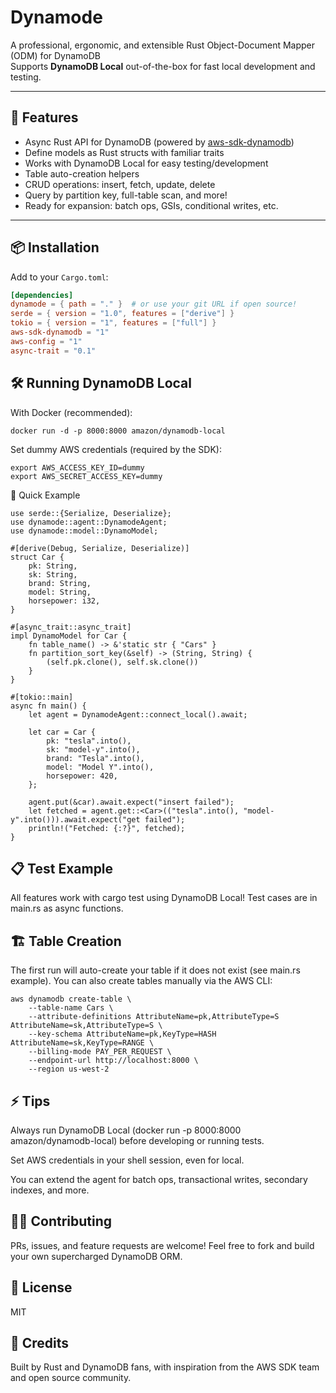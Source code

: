 # Dynamode

A professional, ergonomic, and extensible Rust Object-Document Mapper (ODM) for DynamoDB  
Supports **DynamoDB Local** out-of-the-box for fast local development and testing.

---

## 🚀 Features

- Async Rust API for DynamoDB (powered by [aws-sdk-dynamodb](https://crates.io/crates/aws-sdk-dynamodb))
- Define models as Rust structs with familiar traits
- Works with DynamoDB Local for easy testing/development
- Table auto-creation helpers
- CRUD operations: insert, fetch, update, delete
- Query by partition key, full-table scan, and more!
- Ready for expansion: batch ops, GSIs, conditional writes, etc.

---

## 📦 Installation

Add to your `Cargo.toml`:

```toml
[dependencies]
dynamode = { path = "." }  # or use your git URL if open source!
serde = { version = "1.0", features = ["derive"] }
tokio = { version = "1", features = ["full"] }
aws-sdk-dynamodb = "1"
aws-config = "1"
async-trait = "0.1"
```

## 🛠️ Running DynamoDB Local
With Docker (recommended):
```
docker run -d -p 8000:8000 amazon/dynamodb-local
```
Set dummy AWS credentials (required by the SDK):
```
export AWS_ACCESS_KEY_ID=dummy
export AWS_SECRET_ACCESS_KEY=dummy
```
🚗 Quick Example
```
use serde::{Serialize, Deserialize};
use dynamode::agent::DynamodeAgent;
use dynamode::model::DynamoModel;

#[derive(Debug, Serialize, Deserialize)]
struct Car {
    pk: String,
    sk: String,
    brand: String,
    model: String,
    horsepower: i32,
}

#[async_trait::async_trait]
impl DynamoModel for Car {
    fn table_name() -> &'static str { "Cars" }
    fn partition_sort_key(&self) -> (String, String) {
        (self.pk.clone(), self.sk.clone())
    }
}

#[tokio::main]
async fn main() {
    let agent = DynamodeAgent::connect_local().await;

    let car = Car {
        pk: "tesla".into(),
        sk: "model-y".into(),
        brand: "Tesla".into(),
        model: "Model Y".into(),
        horsepower: 420,
    };

    agent.put(&car).await.expect("insert failed");
    let fetched = agent.get::<Car>(("tesla".into(), "model-y".into())).await.expect("get failed");
    println!("Fetched: {:?}", fetched);
}
```
## 📋 Test Example
All features work with cargo test using DynamoDB Local!
Test cases are in main.rs as async functions.

## 🏗️ Table Creation
The first run will auto-create your table if it does not exist (see main.rs example).
You can also create tables manually via the AWS CLI:

```
aws dynamodb create-table \
    --table-name Cars \
    --attribute-definitions AttributeName=pk,AttributeType=S AttributeName=sk,AttributeType=S \
    --key-schema AttributeName=pk,KeyType=HASH AttributeName=sk,KeyType=RANGE \
    --billing-mode PAY_PER_REQUEST \
    --endpoint-url http://localhost:8000 \
    --region us-west-2
```
## ⚡ Tips
Always run DynamoDB Local (docker run -p 8000:8000 amazon/dynamodb-local) before developing or running tests.

Set AWS credentials in your shell session, even for local.

You can extend the agent for batch ops, transactional writes, secondary indexes, and more.

## 🧑‍💻 Contributing
PRs, issues, and feature requests are welcome!
Feel free to fork and build your own supercharged DynamoDB ORM.

## 📝 License
MIT

## 📣 Credits
Built by Rust and DynamoDB fans, with inspiration from the AWS SDK team and open source community.
